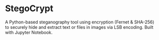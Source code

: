 # StegoCrypt
A Python-based steganography tool using encryption (Fernet &amp; SHA-256) to securely hide and extract text or files in images via LSB encoding. Built with Jupyter Notebook.
